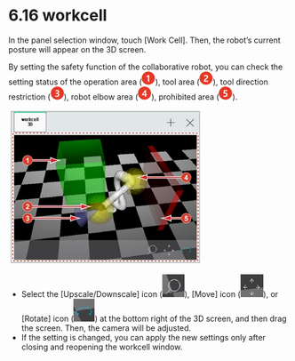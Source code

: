# 6.16 workcell

In the panel selection window, touch \[Work Cell\]. Then, the robot’s current posture will appear on the 3D screen.

By setting the safety function of the collaborative robot, you can check the setting status of the operation area \(![](../.gitbook/assets/c1.png)\), tool area \(![](../.gitbook/assets/c2.png)\), tool direction restriction \(![](../.gitbook/assets/c3.png)\), robot elbow area \(![](../.gitbook/assets/c4.png)\), prohibited area \(![](../.gitbook/assets/c5.png)\).



![Figure 47 Work Cell Monitoring](../.gitbook/assets/image%20%28419%29.png)

* Select the \[Upscale/Downscale\] icon \(![](../.gitbook/assets/wc-zoom.png)\), \[Move\] icon \(![](../.gitbook/assets/wc-pan.png)\), or \[Rotate\] icon \(![](../.gitbook/assets/wc-rotate.png)\) at the bottom right of the 3D screen, and then drag the screen. Then, the camera will be adjusted.
* If the setting is changed, you can apply the new settings only after closing and reopening the workcell window.





